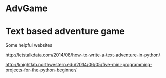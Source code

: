 # AdvGame
Text based adventure game
=========================

Some helpful websites

http://letstalkdata.com/2014/08/how-to-write-a-text-adventure-in-python/

http://knightlab.northwestern.edu/2014/06/05/five-mini-programming-projects-for-the-python-beginner/


